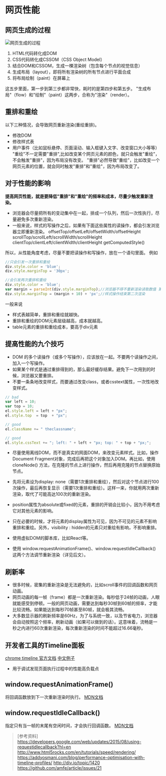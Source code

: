 # 网页性能

## 网页生成的过程
![网页生成的过程](http://ofmycka56.bkt.clouddn.com/mdpic/performance1.png "网页生成过程")

1. HTML代码转化成DOM
2. CSS代码转化成CSSOM（CSS Object Model）
3. 结合DOM和CSSOM，生成一棵渲染树（包含每个节点的视觉信息）
4. 生成布局（layout），即将所有渲染树的所有节点进行平面合成
5. 将布局绘制（paint）在屏幕上

这五步里面，第一步到第三步都非常快，耗时的是第四步和第五步。
"生成布局"（flow）和"绘制"（paint）这两步，合称为"渲染"（render）。


## 重排和重绘
以下三种情况，会导致网页重新渲染(重绘重排)。
- 修改DOM
- 修改样式表
- 用户事件（比如鼠标悬停、页面滚动、输入框键入文字、改变窗口大小等等）
"重绘"不一定需要"重排",比如改变某个网页元素的颜色，就只会触发"重绘"，不会触发"重排"，因为布局没有改变。
"重排"必然导致"重绘"，比如改变一个网页元素的位置，就会同时触发"重排"和"重绘"，因为布局改变了。

## 对于性能的影响
**提高网页性能，就是要降低"重排"和"重绘"的频率和成本，尽量少触发重新渲染。**
- 浏览器会尽量把所有的变动集中在一起，排成一个队列，然后一次性执行，尽量避免多次重新渲染。
- 一般来说，样式的写操作之后，如果有下面这些属性的读操作，都会引发浏览器立即重新渲染。
offsetTop/offsetLeft/offsetWidth/offsetHeight
scrollTop/scrollLeft/scrollWidth/scrollHeight
clientTop/clientLeft/clientWidth/clientHeight
getComputedStyle()

所以，从性能角度考虑，尽量不要把读操作和写操作，放在一个语句里面。
例如
```javascript
//只会引发一次重排和重绘
div.style.color = 'blue';
div.style.marginTop = '30px';
```

```javascript
//会引发两次重排和重绘
div.style.color = 'blue';
var margin = parseInt(div.style.marginTop);//浏览器不得不重新渲染读取数值 第一次渲染
div.style.marginTop = (margin + 10) + 'px';//样式操作结束第二次渲染
```
一般来说
- 样式表越简单，重排和重绘就越快。
- 重排和重绘的DOM元素层级越高，成本就越高。
- table元素的重排和重绘成本，要高于div元素



## 提高性能的九个技巧

- DOM 的多个读操作（或多个写操作），应该放在一起。不要两个读操作之间，加入一个写操作。
- 如果某个样式是通过重排得到的，那么最好缓存结果。避免下一次用到的时候，浏览器又要重排。
- 不要一条条地改变样式，而要通过改变class，或者csstext属性，一次性地改变样式。
```javascript
// bad
var left = 10;
var top = 10;
el.style.left = left + "px";
el.style.top  = top  + "px";

// good 
el.className += " theclassname";

// good
el.style.cssText += "; left: " + left + "px; top: " + top + "px;";
```

- 尽量使用离线DOM，而不是真实的网面DOM，来改变元素样式。比如，操作Document Fragment对象，完成后再把这个对象加入DOM。再比如，使用 cloneNode() 方法，在克隆的节点上进行操作，然后再用克隆的节点替换原始节点。

- 先将元素设为display: none（需要1次重排和重绘），然后对这个节点进行100次操作，最后再恢复显示（需要1次重排和重绘）。这样一来，你就用两次重新渲染，取代了可能高达100次的重新渲染。

- position属性为absolute或fixed的元素，重排的开销会比较小，因为不用考虑它对其他元素的影响。

- 只在必要的时候，才将元素的display属性为可见，因为不可见的元素不影响重排和重绘。另外，visibility : hidden的元素只对重绘有影响，不影响重排。

- 使用虚拟DOM的脚本库，比如React等。

- 使用 window.requestAnimationFrame()、window.requestIdleCallback() 这两个方法调节重新渲染（详见后文）。

## 刷新率

- 很多时候，密集的重新渲染是无法避免的，比如scroll事件的回调函数和网页动画。
- 网页动画的每一帧（frame）都是一次重新渲染。每秒低于24帧的动画，人眼就能感受到停顿。一般的网页动画，需要达到每秒30帧到60帧的频率，才能比较流畅。如果能达到每秒70帧甚至80帧，就会极其流畅。
- 大多数显示器的刷新频率是60Hz，为了与系统一致，以及节省电力，浏览器会自动按照这个频率，刷新动画（如果可以做到的话）。这意味着，流畅是一秒之内进行60次重新渲染，每次重新渲染的时间不能超过16.66毫秒。


## 开发者工具的Timeline面板
[chrome timeline 官方文档](https://developer.chrome.com/devtools/docs/timeline)
[中文例子](http://www.oschina.net/translate/performance-optimisation-with-timeline-profiles)
- 用于调试发现页面执行过程中的性能高负载点


## window.requestAnimationFrame()
将回调函数放到下一次重新渲染时执行。
[MDN文档](https://developer.mozilla.org/zh-CN/docs/Web/API/Window/requestAnimationFrame)


## window.requestIdleCallback()
指定只有当一帧的末尾有空闲时间，才会执行回调函数。
[MDN文档](https://developer.mozilla.org/zh-CN/docs/Web/API/Window/requestIdleCallback)



> [参考资料]
https://developers.google.com/web/updates/2015/08/using-requestidlecallback?hl=en
http://www.html5rocks.com/en/tutorials/speed/rendering/
https://addyosmani.com/blog/performance-optimisation-with-timeline-profiles/
http://div.io/topic/1420
https://github.com/amfe/article/issues/21